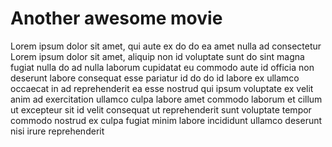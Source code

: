 # Another awesome movie


Lorem ipsum dolor sit amet, qui aute ex do do ea amet nulla ad consectetur
Lorem ipsum dolor sit amet, aliquip non id voluptate sunt do sint magna fugiat nulla do ad nulla laborum cupidatat eu commodo aute id officia non deserunt labore consequat esse pariatur id do do id labore ex ullamco occaecat in ad reprehenderit ea esse nostrud qui ipsum voluptate ex velit anim ad exercitation ullamco culpa labore amet commodo laborum et cillum ut excepteur sit id velit consequat ut reprehenderit sunt voluptate tempor commodo nostrud ex culpa fugiat minim labore incididunt ullamco deserunt nisi irure reprehenderit
    
